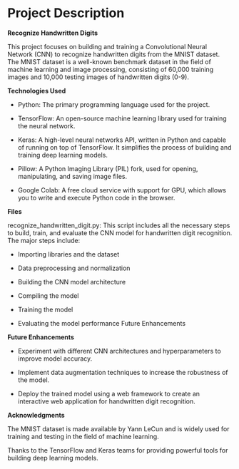 # **Project Description**

**Recognize Handwritten Digits**

This project focuses on building and training a Convolutional Neural Network (CNN) to recognize handwritten digits from the MNIST dataset. The MNIST dataset is a well-known benchmark dataset in the field of machine learning and image processing, consisting of 60,000 training images and 10,000 testing images of handwritten digits (0-9).

**Technologies Used**

- Python: The primary programming language used for the project.

- TensorFlow: An open-source machine learning library used for training the neural network.

- Keras: A high-level neural networks API, written in Python and capable of running on top of TensorFlow. It simplifies the process of building and training deep learning models.

- Pillow: A Python Imaging Library (PIL) fork, used for opening, manipulating, and saving image files.

- Google Colab: A free cloud service with support for GPU, which allows you to write and execute Python code in the browser.

**Files**

recognize_handwritten_digit.py: This script includes all the necessary steps to build, train, and evaluate the CNN model for handwritten digit recognition. The major steps include:

- Importing libraries and the dataset

- Data preprocessing and normalization

- Building the CNN model architecture

- Compiling the model

- Training the model

- Evaluating the model performance Future Enhancements

 **Future Enhancements**

- Experiment with different CNN architectures and hyperparameters to improve model accuracy.

- Implement data augmentation techniques to increase the robustness of the model.

- Deploy the trained model using a web framework to create an interactive web application for handwritten digit recognition.

**Acknowledgments**

The MNIST dataset is made available by Yann LeCun and is widely used for training and testing in the field of machine learning.

Thanks to the TensorFlow and Keras teams for providing powerful tools for building deep learning models.
